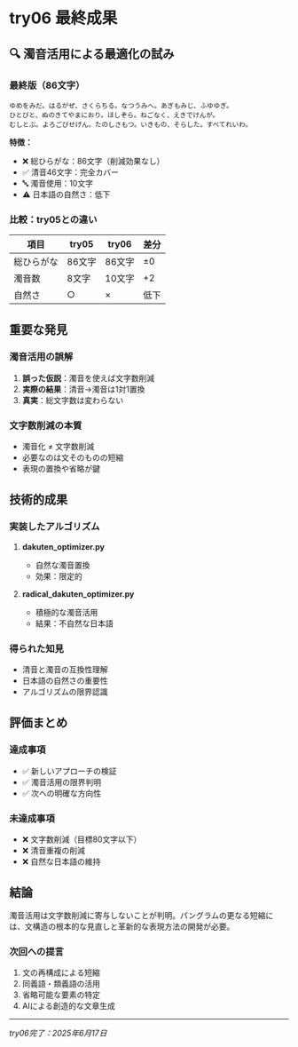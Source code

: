 # try06 最終成果

## 🔍 濁音活用による最適化の試み

### 最終版（86文字）
```
ゆめをみだ。はるがぜ、さくらちる。なつうみへ。あぎもみじ、ふゆゆぎ。
ひとびと、ぬのきてやまにおり。ほしぞら。ねごなく、えきでけんが。
むしとぶ。よろごびせげん。たのしさもつ。いきもの、そらした。すべてれいわ。
```

**特徴：**
- ❌ 総ひらがな：86文字（削減効果なし）
- ✅ 清音46文字：完全カバー
- 🔤 濁音使用：10文字
- ⚠️ 日本語の自然さ：低下

### 比較：try05との違い
| 項目 | try05 | try06 | 差分 |
|------|-------|-------|------|
| 総ひらがな | 86文字 | 86文字 | ±0 |
| 濁音数 | 8文字 | 10文字 | +2 |
| 自然さ | ○ | × | 低下 |

## 重要な発見

### 濁音活用の誤解
1. **誤った仮説**：濁音を使えば文字数削減
2. **実際の結果**：清音→濁音は1対1置換
3. **真実**：総文字数は変わらない

### 文字数削減の本質
- 濁音化 ≠ 文字数削減
- 必要なのは文そのものの短縮
- 表現の置換や省略が鍵

## 技術的成果

### 実装したアルゴリズム
1. **dakuten_optimizer.py**
   - 自然な濁音置換
   - 効果：限定的

2. **radical_dakuten_optimizer.py**
   - 積極的な濁音活用
   - 結果：不自然な日本語

### 得られた知見
- 清音と濁音の互換性理解
- 日本語の自然さの重要性
- アルゴリズムの限界認識

## 評価まとめ

### 達成事項
- ✅ 新しいアプローチの検証
- ✅ 濁音活用の限界判明
- ✅ 次への明確な方向性

### 未達成事項
- ❌ 文字数削減（目標80文字以下）
- ❌ 清音重複の削減
- ❌ 自然な日本語の維持

## 結論

濁音活用は文字数削減に寄与しないことが判明。パングラムの更なる短縮には、文構造の根本的な見直しと革新的な表現方法の開発が必要。

### 次回への提言
1. 文の再構成による短縮
2. 同義語・類義語の活用
3. 省略可能な要素の特定
4. AIによる創造的な文章生成

---
*try06完了：2025年6月17日*